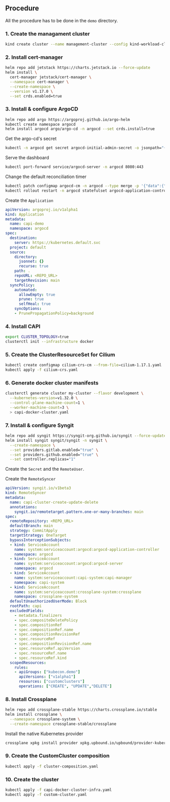 ## Procedure

All the procedure has to be done in the `demo` directory.

### 1. Create the managament cluster

```sh
kind create cluster --name management-cluster --config kind-workload-cluster-config.yaml
```

### 2. Install cert-manager

```sh
helm repo add jetstack https://charts.jetstack.io --force-update
helm install \
  cert-manager jetstack/cert-manager \
  --namespace cert-manager \
  --create-namespace \
  --version v1.17.0 \
  --set crds.enabled=true
```

### 3. Install & configure ArgoCD

```sh
helm repo add argo https://argoproj.github.io/argo-helm
kubectl create namespace argocd
helm install argocd argo/argo-cd -n argocd --set crds.install=true
```

Get the argo-cd's secret
```sh
kubectl -n argocd get secret argocd-initial-admin-secret -o jsonpath="{.data.password}" | base64 -d
```

Serve the dashboard
```sh
kubectl port-forward service/argocd-server -n argocd 8080:443
```

Change the default reconciliation timer
```sh
kubectl patch configmap argocd-cm -n argocd --type merge -p '{"data":{"timeout.reconciliation":"5s"}}'
kubectl rollout restart -n argocd statefulset argocd-application-controller
```

Create the `Application`
```yaml
apiVersion: argoproj.io/v1alpha1
kind: Application
metadata:
  name: capi-demo
  namespace: argocd
spec:
  destination:
    server: https://kubernetes.default.svc
  project: default
  source:
    directory:
      jsonnet: {}
      recurse: true
    path: .
    repoURL: <REPO_URL>
    targetRevision: main
  syncPolicy:
    automated:
      allowEmpty: true
      prune: true
      selfHeal: true
    syncOptions:
    - PrunePropagationPolicy=background
```

### 4. Install CAPI

```sh
export CLUSTER_TOPOLOGY=true
clusterctl init --infrastructure docker
```

### 5. Create the ClusterResourceSet for Cilium

```sh
kubectl create configmap cilium-crs-cm --from-file=cilium-1.17.1.yaml
kubectl apply -f cilium-crs.yaml
```

### 6. Generate docker cluster manifests

```sh
clusterctl generate cluster my-cluster --flavor development \
  --kubernetes-version=v1.32.0 \
  --control-plane-machine-count=1 \
  --worker-machine-count=3 \
  > capi-docker-cluster.yaml
```

### 7. Install & configure Syngit

```sh
helm repo add syngit https://syngit-org.github.io/syngit --force-update
helm install syngit syngit/syngit -n syngit \
  --create-namespace \
  --set providers.gitlab.enabled="true" \
  --set providers.github.enabled="true" \
  --set controller.replicas="1"
```

Create the `Secret` and the `RemoteUser`.

Create the `RemoteSyncer`

```yaml
apiVersion: syngit.io/v1beta3
kind: RemoteSyncer
metadata:
  name: capi-cluster-create-update-delete
  annotations:
    syngit.io/remotetarget.pattern.one-or-many-branches: main
spec:
  remoteRepository: <REPO_URL>
  defaultBranch: main
  strategy: CommitApply
  targetStrategy: OneTarget
  bypassInterceptionSubjects:
  - kind: ServiceAccount
    name: system:serviceaccount:argocd:argocd-application-controller
    namespace: argocd
  - kind: ServiceAccount
    name: system:serviceaccount:argocd:argocd-server
    namespace: argocd
  - kind: ServiceAccount
    name: system:serviceaccount:capi-system:capi-manager
    namespace: capi-system
  - kind: ServiceAccount
    name: system:serviceaccount:crossplane-system:crossplane
    namespace: crossplane-system
  defaultUnauthorizedUserMode: Block
  rootPath: capi
  excludedFields:
    - metadata.finalizers
    - spec.compositeDeletePolicy
    - spec.compositionRef
    - spec.compositionRef.name
    - spec.compositionRevisionRef
    - spec.resourceRef
    - spec.compositionRevisionRef.name
    - spec.resourceRef.apiVersion
    - spec.resourceRef.name
    - spec.resourceRef.kind
  scopedResources:
    rules:
    - apiGroups: ["kubecon.demo"]
      apiVersions: ["v1alpha1"]
      resources: ["customclusters"]
      operations: ["CREATE", "UPDATE","DELETE"]
```

### 8. Install Crossplane

```sh
helm repo add crossplane-stable https://charts.crossplane.io/stable
helm install crossplane \
  --namespace crossplane-system \
  --create-namespace crossplane-stable/crossplane
```

Install the native Kubernetes provider

```sh
crossplane xpkg install provider xpkg.upbound.io/upbound/provider-kubernetes:v0.16.0
```

### 9. Create the CustomCluster composition

```sh
kubectl apply -f cluster-composition.yaml
```

### 10. Create the cluster

```sh
kubectl apply -f capi-docker-cluster-infra.yaml
kubectl apply -f custom-cluster.yaml
```